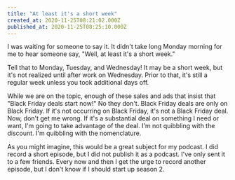 ```yaml
---
title: "At least it's a short week"
created_at: 2020-11-25T08:21:02.000Z
published_at: 2020-11-25T08:25:10.000Z
---
```

I was waiting for someone to say it. It didn't take long Monday morning for me to hear someone say, "Well, at least it's a short week."

Tell that to Monday, Tuesday, and Wednesday! It may be a short week, but it's not realized until after work on Wednesday. Prior to that, it's still a regular week unless you took additional days off. 

While we are on the topic, enough of these sales and ads that insist that "Black Friday deals start now!" No they don't. Black Friday deals are only on Black Friday. If it's not occurring on Black Friday, it's not a Black Friday deal. Now, don't get me wrong. If it's a substantial deal on something I need or want, I'm going to take advantage of the deal. I'm not quibbling with the discount. I'm quibbling with the nomenclature.

As you might imagine, this would be a great subject for my podcast. I did record a short episode, but I did not publish it as a podcast. I've only sent it to a few friends. Every now and then I get the urge to record another episode, but I don't know if I should start up season 2.
